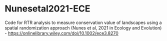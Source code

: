 # Nunesetal2021-ECE
Code for RTR analysis to measure conservation value of landscapes using a spatial randomization approach
(Nunes et al, 2021 in Ecology and Evolution) - https://onlinelibrary.wiley.com/doi/10.1002/ece3.8270
